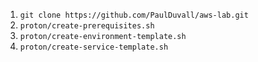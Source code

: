 1. `git clone https://github.com/PaulDuvall/aws-lab.git`
2. `proton/create-prerequisites.sh`
3. `proton/create-environment-template.sh`
4. `proton/create-service-template.sh`


